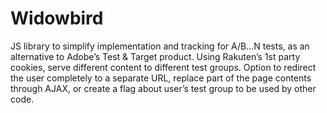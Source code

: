 # Widowbird
JS library to simplify implementation and tracking for A/B...N tests, as an alternative to Adobe’s Test &amp; Target product. Using Rakuten’s 1st party cookies, serve different content to different test groups.  Option to redirect the user completely to a separate URL, replace part of the page contents through AJAX, or create a flag about user’s test group to be used by other code.
